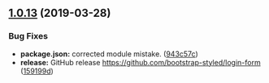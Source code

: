 ## [1.0.13](https://github.com/bootstrap-styled/login-form/compare/v1.0.12...v1.0.13) (2019-03-28)


### Bug Fixes

* **package.json:** corrected module mistake. ([943c57c](https://github.com/bootstrap-styled/login-form/commit/943c57c))
* **release:** GitHub release https://github.com/bootstrap-styled/login-form ([159199d](https://github.com/bootstrap-styled/login-form/commit/159199d))

